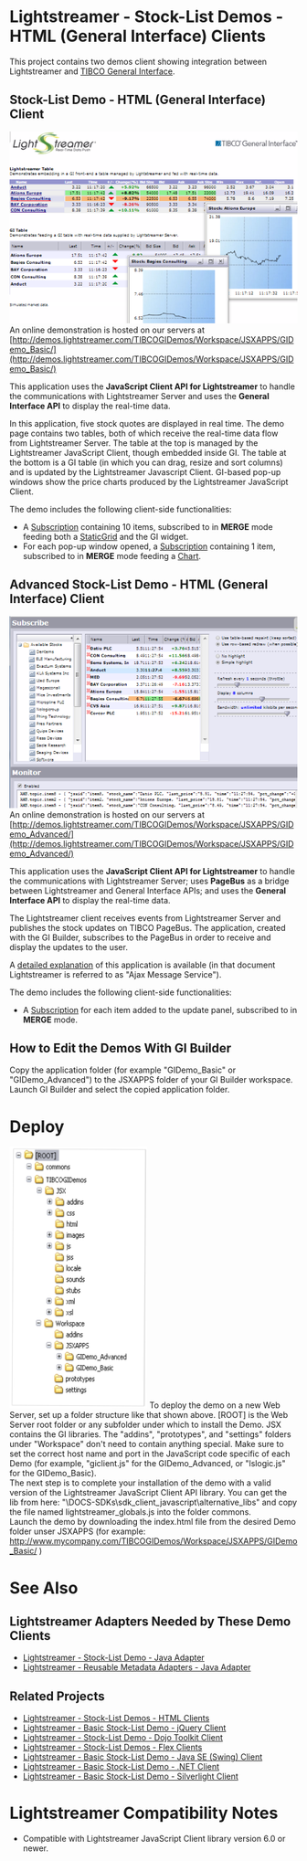 # Lightstreamer - Stock-List Demos - HTML (General Interface) Clients #

This project contains two demos client showing integration between Lightstreamer and [TIBCO General Interface](http://developer.tibco.com/gi/default.jsp).

## Stock-List Demo - HTML (General Interface) Client ##
<!-- START DESCRIPTION lightstreamer-example-stocklist-client-gi-stock-list-demo---html-general-interface-client -->

[![screenshot](screen_gibasic_large.png)](http://demos.lightstreamer.com/TIBCOGIDemos/Workspace/JSXAPPS/GIDemo_Basic/)<br>
An online demonstration is hosted on our servers at [http://demos.lightstreamer.com/TIBCOGIDemos/Workspace/JSXAPPS/GIDemo_Basic/](http://demos.lightstreamer.com/TIBCOGIDemos/Workspace/JSXAPPS/GIDemo_Basic/)

This application uses the <b>JavaScript Client API for Lightstreamer</b> to handle the communications with Lightstreamer Server and uses the <b>General Interface API</b> to display the real-time data.<br>

In this application, five stock quotes are displayed in real time. The demo page contains two tables, both of which receive the real-time data flow from Lightstreamer Server. The table at the top is managed by the Lightstreamer JavaScript Client, though embedded inside GI. The table at the bottom is a GI table (in which you can drag, resize and sort columns) and is updated by the Lightstreamer Javascript Client. GI-based pop-up windows show the price charts produced by the Lightstreamer JavaScript Client.<br>

The demo includes the following client-side functionalities:
* A [Subscription](http://www.lightstreamer.com/docs/client_javascript_uni_api/Subscription.html) containing 10 items, subscribed to in <b>MERGE</b> mode feeding both a [StaticGrid](http://www.lightstreamer.com/docs/client_javascript_uni_api/StaticGrid.html) and the GI widget.
* For each pop-up window opened, a [Subscription](http://www.lightstreamer.com/docs/client_javascript_uni_api/Subscription.html) containing 1 item, subscribed to in <b>MERGE</b> mode feeding a [Chart](http://www.lightstreamer.com/docs/client_javascript_uni_api/Chart.html).

<!-- END DESCRIPTION lightstreamer-example-stocklist-client-gi-stock-list-demo---html-general-interface-client -->

## Advanced Stock-List Demo - HTML (General Interface) Client ##
<!-- START DESCRIPTION lightstreamer-example-stocklist-client-gi-advanced-stock-list-demo---html-general-interface-client -->

[![screenshot](screen_giadvanced_large.png)](http://demos.lightstreamer.com/TIBCOGIDemos/Workspace/JSXAPPS/GIDemo_Advanced/)<br>
An online demonstration is hosted on our servers at [http://demos.lightstreamer.com/TIBCOGIDemos/Workspace/JSXAPPS/GIDemo_Advanced/](http://demos.lightstreamer.com/TIBCOGIDemos/Workspace/JSXAPPS/GIDemo_Advanced/)

This application uses the <b>JavaScript Client API for Lightstreamer</b> to handle the communications with Lightstreamer Server; uses <b>PageBus</b> as a bridge between Lightstreamer and General Interface APIs; and uses the <b>General Interface API</b> to display the real-time data.<br>

The Lightstreamer client receives events from Lightstreamer Server and publishes the stock updates on TIBCO PageBus. The application, created with the GI Builder, subscribes to the PageBus in order to receive and display the updates to the user.<br>

A [detailed explanation](http://demos.lightstreamer.com/TIBCOGIDemos/Workspace/JSXAPPS/GIDemo_Advanced/GI-AMS%20Demo.pdf) of this application is available (in that document Lightstreamer is referred to as "Ajax Message Service").<br>

The demo includes the following client-side functionalities:
* A [Subscription](http://www.lightstreamer.com/docs/client_javascript_uni_api/Subscription.html) for each item added to the update panel, subscribed to in <b>MERGE</b> mode.

<!-- END DESCRIPTION lightstreamer-example-stocklist-client-gi-advanced-stock-list-demo---html-general-interface-client -->

## How to Edit the Demos With GI Builder ##

Copy the application folder (for example "GIDemo_Basic" or "GIDemo_Advanced") to the JSXAPPS folder of your GI Builder workspace.<br>
Launch GI Builder and select the copied application folder.

# Deploy #

![Folder structure](dir.png) To deploy the demo on a new Web Server, set up a folder structure like that shown above.
[ROOT] is the Web Server root folder or any subfolder under which to install the Demo. JSX contains the GI libraries. The "addins", "prototypes", and "settings" folders under "Workspace" don't need to contain anything special. 
Make sure to set the correct host name and port in the JavaScript code specific of each Demo (for example, "giclient.js" for the GIDemo_Advanced, or "lslogic.js" for the GIDemo_Basic).<br>
The next step is to complete your installation of the demo with a valid version of the Lightstreamer JavaScript Client API library. 
You can get the lib from here: "\DOCS-SDKs\sdk_client_javascript\alternative_libs\" and copy the file named lightstreamer_globals.js into the folder commons.<br>
Launch the demo by downloading the index.html file from the desired Demo folder unser JSXAPPS (for example: http://www.mycompany.com/TIBCOGIDemos/Workspace/JSXAPPS/GIDemo_Basic/ )

# See Also #

## Lightstreamer Adapters Needed by These Demo Clients ##
<!-- START RELATED_ENTRIES -->

* [Lightstreamer - Stock-List Demo - Java Adapter](https://github.com/Weswit/Lightstreamer-example-Stocklist-adapter-java)
* [Lightstreamer - Reusable Metadata Adapters - Java Adapter](https://github.com/Weswit/Lightstreamer-example-ReusableMetadata-adapter-java)

<!-- END RELATED_ENTRIES -->

## Related Projects ##

* [Lightstreamer - Stock-List Demos - HTML Clients](https://github.com/Weswit/Lightstreamer-example-Stocklist-client-javascript)
* [Lightstreamer - Basic Stock-List Demo - jQuery Client](https://github.com/Weswit/Lightstreamer-example-StockList-client-jquery)
* [Lightstreamer - Stock-List Demo - Dojo Toolkit Client](https://github.com/Weswit/Lightstreamer-example-StockList-client-dojo)
* [Lightstreamer - Stock-List Demos - Flex Clients](https://github.com/Weswit/Lightstreamer-example-StockList-client-flex)
* [Lightstreamer - Basic Stock-List Demo - Java SE (Swing) Client](https://github.com/Weswit/Lightstreamer-example-StockList-client-java)
* [Lightstreamer - Basic Stock-List Demo - .NET Client](https://github.com/Weswit/Lightstreamer-example-StockList-client-dotnet)
* [Lightstreamer - Basic Stock-List Demo - Silverlight Client](https://github.com/Weswit/Lightstreamer-example-StockList-client-silverlight)

# Lightstreamer Compatibility Notes #

- Compatible with Lightstreamer JavaScript Client library version 6.0 or newer.
